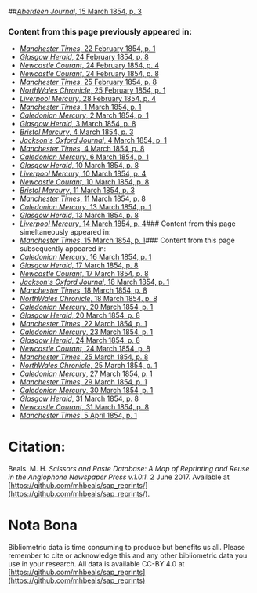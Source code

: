 ##[*Aberdeen Journal*, 15 March 1854, p. 3](https://mhbeals.github.io/sap_html/Aberdeen-Journal/Aberdeen-Journal-15-March-1854-p-3)

### Content from this page previously appeared in:
+ [*Manchester Times*, 22 February 1854, p. 1](https://mhbeals.github.io/sap_html/Manchester-Times/Manchester-Times-22-February-1854-p-1)
+ [*Glasgow Herald*, 24 February 1854, p. 8](https://mhbeals.github.io/sap_html/Glasgow-Herald/Glasgow-Herald-24-February-1854-p-8)
+ [*Newcastle Courant*, 24 February 1854, p. 4](https://mhbeals.github.io/sap_html/Newcastle-Courant/Newcastle-Courant-24-February-1854-p-4)
+ [*Newcastle Courant*, 24 February 1854, p. 8](https://mhbeals.github.io/sap_html/Newcastle-Courant/Newcastle-Courant-24-February-1854-p-8)
+ [*Manchester Times*, 25 February 1854, p. 8](https://mhbeals.github.io/sap_html/Manchester-Times/Manchester-Times-25-February-1854-p-8)
+ [*NorthWales Chronicle*, 25 February 1854, p. 1](https://mhbeals.github.io/sap_html/NorthWales-Chronicle/NorthWales-Chronicle-25-February-1854-p-1)
+ [*Liverpool Mercury*, 28 February 1854, p. 4](https://mhbeals.github.io/sap_html/Liverpool-Mercury/Liverpool-Mercury-28-February-1854-p-4)
+ [*Manchester Times*, 1 March 1854, p. 1](https://mhbeals.github.io/sap_html/Manchester-Times/Manchester-Times-1-March-1854-p-1)
+ [*Caledonian Mercury*, 2 March 1854, p. 1](https://mhbeals.github.io/sap_html/Caledonian-Mercury/Caledonian-Mercury-2-March-1854-p-1)
+ [*Glasgow Herald*, 3 March 1854, p. 8](https://mhbeals.github.io/sap_html/Glasgow-Herald/Glasgow-Herald-3-March-1854-p-8)
+ [*Bristol Mercury*, 4 March 1854, p. 3](https://mhbeals.github.io/sap_html/Bristol-Mercury/Bristol-Mercury-4-March-1854-p-3)
+ [*Jackson's Oxford Journal*, 4 March 1854, p. 1](https://mhbeals.github.io/sap_html/Jackson's-Oxford-Journal/Jackson's-Oxford-Journal-4-March-1854-p-1)
+ [*Manchester Times*, 4 March 1854, p. 8](https://mhbeals.github.io/sap_html/Manchester-Times/Manchester-Times-4-March-1854-p-8)
+ [*Caledonian Mercury*, 6 March 1854, p. 1](https://mhbeals.github.io/sap_html/Caledonian-Mercury/Caledonian-Mercury-6-March-1854-p-1)
+ [*Glasgow Herald*, 10 March 1854, p. 8](https://mhbeals.github.io/sap_html/Glasgow-Herald/Glasgow-Herald-10-March-1854-p-8)
+ [*Liverpool Mercury*, 10 March 1854, p. 4](https://mhbeals.github.io/sap_html/Liverpool-Mercury/Liverpool-Mercury-10-March-1854-p-4)
+ [*Newcastle Courant*, 10 March 1854, p. 8](https://mhbeals.github.io/sap_html/Newcastle-Courant/Newcastle-Courant-10-March-1854-p-8)
+ [*Bristol Mercury*, 11 March 1854, p. 3](https://mhbeals.github.io/sap_html/Bristol-Mercury/Bristol-Mercury-11-March-1854-p-3)
+ [*Manchester Times*, 11 March 1854, p. 8](https://mhbeals.github.io/sap_html/Manchester-Times/Manchester-Times-11-March-1854-p-8)
+ [*Caledonian Mercury*, 13 March 1854, p. 1](https://mhbeals.github.io/sap_html/Caledonian-Mercury/Caledonian-Mercury-13-March-1854-p-1)
+ [*Glasgow Herald*, 13 March 1854, p. 8](https://mhbeals.github.io/sap_html/Glasgow-Herald/Glasgow-Herald-13-March-1854-p-8)
+ [*Liverpool Mercury*, 14 March 1854, p. 4](https://mhbeals.github.io/sap_html/Liverpool-Mercury/Liverpool-Mercury-14-March-1854-p-4)### Content from this page simeltaneously appeared in:
+ [*Manchester Times*, 15 March 1854, p. 1](https://mhbeals.github.io/sap_html/Manchester-Times/Manchester-Times-15-March-1854-p-1)### Content from this page subsequently appeared in:
+ [*Caledonian Mercury*, 16 March 1854, p. 1](https://mhbeals.github.io/sap_html/Caledonian-Mercury/Caledonian-Mercury-16-March-1854-p-1)
+ [*Glasgow Herald*, 17 March 1854, p. 8](https://mhbeals.github.io/sap_html/Glasgow-Herald/Glasgow-Herald-17-March-1854-p-8)
+ [*Newcastle Courant*, 17 March 1854, p. 8](https://mhbeals.github.io/sap_html/Newcastle-Courant/Newcastle-Courant-17-March-1854-p-8)
+ [*Jackson's Oxford Journal*, 18 March 1854, p. 1](https://mhbeals.github.io/sap_html/Jackson's-Oxford-Journal/Jackson's-Oxford-Journal-18-March-1854-p-1)
+ [*Manchester Times*, 18 March 1854, p. 8](https://mhbeals.github.io/sap_html/Manchester-Times/Manchester-Times-18-March-1854-p-8)
+ [*NorthWales Chronicle*, 18 March 1854, p. 8](https://mhbeals.github.io/sap_html/NorthWales-Chronicle/NorthWales-Chronicle-18-March-1854-p-8)
+ [*Caledonian Mercury*, 20 March 1854, p. 1](https://mhbeals.github.io/sap_html/Caledonian-Mercury/Caledonian-Mercury-20-March-1854-p-1)
+ [*Glasgow Herald*, 20 March 1854, p. 8](https://mhbeals.github.io/sap_html/Glasgow-Herald/Glasgow-Herald-20-March-1854-p-8)
+ [*Manchester Times*, 22 March 1854, p. 1](https://mhbeals.github.io/sap_html/Manchester-Times/Manchester-Times-22-March-1854-p-1)
+ [*Caledonian Mercury*, 23 March 1854, p. 1](https://mhbeals.github.io/sap_html/Caledonian-Mercury/Caledonian-Mercury-23-March-1854-p-1)
+ [*Glasgow Herald*, 24 March 1854, p. 8](https://mhbeals.github.io/sap_html/Glasgow-Herald/Glasgow-Herald-24-March-1854-p-8)
+ [*Newcastle Courant*, 24 March 1854, p. 8](https://mhbeals.github.io/sap_html/Newcastle-Courant/Newcastle-Courant-24-March-1854-p-8)
+ [*Manchester Times*, 25 March 1854, p. 8](https://mhbeals.github.io/sap_html/Manchester-Times/Manchester-Times-25-March-1854-p-8)
+ [*NorthWales Chronicle*, 25 March 1854, p. 1](https://mhbeals.github.io/sap_html/NorthWales-Chronicle/NorthWales-Chronicle-25-March-1854-p-1)
+ [*Caledonian Mercury*, 27 March 1854, p. 1](https://mhbeals.github.io/sap_html/Caledonian-Mercury/Caledonian-Mercury-27-March-1854-p-1)
+ [*Manchester Times*, 29 March 1854, p. 1](https://mhbeals.github.io/sap_html/Manchester-Times/Manchester-Times-29-March-1854-p-1)
+ [*Caledonian Mercury*, 30 March 1854, p. 1](https://mhbeals.github.io/sap_html/Caledonian-Mercury/Caledonian-Mercury-30-March-1854-p-1)
+ [*Glasgow Herald*, 31 March 1854, p. 8](https://mhbeals.github.io/sap_html/Glasgow-Herald/Glasgow-Herald-31-March-1854-p-8)
+ [*Newcastle Courant*, 31 March 1854, p. 8](https://mhbeals.github.io/sap_html/Newcastle-Courant/Newcastle-Courant-31-March-1854-p-8)
+ [*Manchester Times*, 5 April 1854, p. 1](https://mhbeals.github.io/sap_html/Manchester-Times/Manchester-Times-5-April-1854-p-1)
                    
# Citation: 

Beals. M. H. *Scissors and Paste Database: A Map of Reprinting and Reuse in the Anglophone Newspaper Press v.1.0.1.* 2 June 2017. Available at [https://github.com/mhbeals/sap_reprints/](https://github.com/mhbeals/sap_reprints/). 
                    
# Nota Bona

Bibliometric data is time consuming to produce but benefits us all. Please remember to cite or acknowledge this and any other bibliometric data you use in your research. All data is available CC-BY 4.0 at [https://github.com/mhbeals/sap_reprints](https://github.com/mhbeals/sap_reprints)